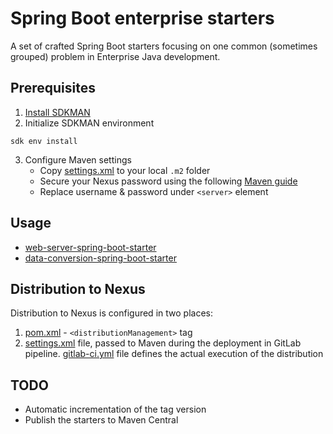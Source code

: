 # Spring Boot enterprise starters

A set of crafted Spring Boot starters focusing on one common (sometimes grouped) problem in Enterprise Java development.

## Prerequisites
1. [Install SDKMAN](https://sdkman.io/install)
2. Initialize SDKMAN environment
```shell
sdk env install
```
3. Configure Maven settings
    - Copy [settings.xml](ci-cd/.m2/settings.xml) to your local `.m2` folder
    - Secure your Nexus password using the following [Maven guide](https://maven.apache.org/guides/mini/guide-encryption.html)
    - Replace username & password under `<server>` element

## Usage
- [web-server-spring-boot-starter](web-server-spring-boot-starter/README.md)
- [data-conversion-spring-boot-starter](data-conversion-spring-boot-starter/README.md)

## Distribution to Nexus
Distribution to Nexus is configured in two places:
1. [pom.xml](pom.xml) - `<distributionManagement>` tag
2. [settings.xml](ci-cd/.m2/settings.xml) file, passed to Maven during the deployment in GitLab pipeline.
[gitlab-ci.yml](ci-cd/gitlab/.gitlab-ci.yml) file defines the actual execution of the distribution

## TODO
- Automatic incrementation of the tag version
- Publish the starters to Maven Central